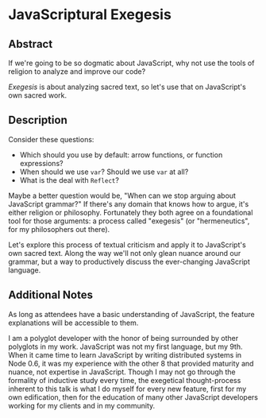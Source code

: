 # JavaScriptural Exegesis

## Abstract

If we're going to be so dogmatic about JavaScript, why not use the tools of religion to analyze and improve our code?

_Exegesis_ is about analyzing sacred text, so let's use that on JavaScript's own sacred work.

## Description

Consider these questions:

- Which should you use by default: arrow functions, or function expressions?
- When should we use `var`? Should we use `var` at all?
- What is the deal with `Reflect`?

Maybe a better question would be, "When can we stop arguing about JavaScript grammar?" If there's any domain that knows how to argue, it's either religion or philosophy. Fortunately they both agree on a foundational tool for those arguments: a process called "exegesis" (or "hermeneutics", for my philosophers out there).

Let's explore this process of textual criticism and apply it to JavaScript's own sacred text. Along the way we'll not only glean nuance around our grammar, but a way to productively discuss the ever-changing JavaScript language.

## Additional Notes

As long as attendees have a basic understanding of JavaScript, the feature explanations will be accessible to them.

I am a polyglot developer with the honor of being surrounded by other polyglots in my work. JavaScript was not my first language, but my 9th. When it came time to learn JavaScript by writing distributed systems in Node 0.6, it was my experience with the other 8 that provided maturity and nuance, not expertise in JavaScript. Though I may not go through the formality of inductive study every time, the exegetical thought-process inherent to this talk is what I do myself for every new feature, first for my own edification, then for the education of many other JavaScript developers working for my clients and in my community.
